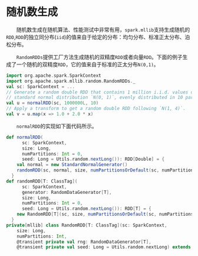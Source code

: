 # 随机数生成

&emsp;&emsp;随机数生成在随机算法、性能测试中非常有用，`spark.mllib`支持生成随机的`RDD`,`RDD`的独立同分布(`iid`)的值来自于给定的分布：均匀分布、标准正太分布、泊松分布。

&emsp;&emsp;`RandomRDDs`提供工厂方法生成随机的双精度`RDD`或者向量`RDD`。下面的例子生成了一个随机的双精度`RDD`，它的值来自于标准的正太分布`N(0,1)`。

```scala
import org.apache.spark.SparkContext
import org.apache.spark.mllib.random.RandomRDDs._
val sc: SparkContext = ...
// Generate a random double RDD that contains 1 million i.i.d. values drawn from the
// standard normal distribution `N(0, 1)`, evenly distributed in 10 partitions.
val u = normalRDD(sc, 1000000L, 10)
// Apply a transform to get a random double RDD following `N(1, 4)`.
val v = u.map(x => 1.0 + 2.0 * x)
```

&emsp;&emsp;`normalRDD`的实现如下面代码所示。

```scala
def normalRDD(
      sc: SparkContext,
      size: Long,
      numPartitions: Int = 0,
      seed: Long = Utils.random.nextLong()): RDD[Double] = {
    val normal = new StandardNormalGenerator()
    randomRDD(sc, normal, size, numPartitionsOrDefault(sc, numPartitions), seed)
  }
def randomRDD[T: ClassTag](
      sc: SparkContext,
      generator: RandomDataGenerator[T],
      size: Long,
      numPartitions: Int = 0,
      seed: Long = Utils.random.nextLong()): RDD[T] = {
    new RandomRDD[T](sc, size, numPartitionsOrDefault(sc, numPartitions), generator, seed)
  }
private[mllib] class RandomRDD[T: ClassTag](sc: SparkContext,
    size: Long,
    numPartitions: Int,
    @transient private val rng: RandomDataGenerator[T],
    @transient private val seed: Long = Utils.random.nextLong) extends RDD[T](sc, Nil)
```